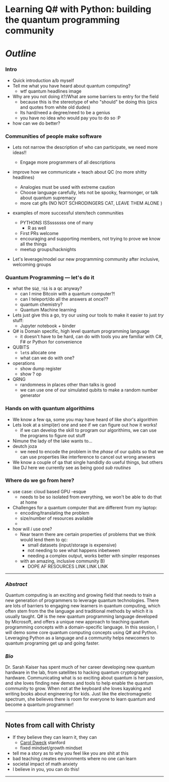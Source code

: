 # Learning Q# with Python: building the quantum programming community

# _Outline_
### Intro
- Quick introduction a/b myself
- Tell me what you have heard about quantum computing?
  - wtf quantum headlines image
- Why are you not doing it?/What are some barriers to entry for the field
  - because this is the stereotype of who "should" be doing this (pics and quotes from white old dudes)
  - Its hard/need a degree/need to be a genius
  - you have no idea who would pay you to do so :P
- how can we do better? 
### Communities of people make software
  - Lets not narrow the description of who can participate, we need more ideas!!
    - Engage more programmers of all descriptions
  - improve how we communicate + teach about QC (no more shitty headlines)
    - Analogies must be used with extreme caution
    - Choose language carefully, lets not be spooky, fearmonger, or talk about quantum supremacy
    - more cat gifs (NO NOT SCHRODINGERS CAT, LEAVE THEM ALONE )

- examples of more successful stem/tech communities
  - PYTHONS ISSsssssss one of many
    - R as well
  - First PRs welcome
  - encouraging and supporting members, not trying to prove we know all the things
  - meetup groups/hacknights
- Let's leverage/model our new programming community after inclusive, welcoming groups

### Quantum Programming — let's do it
- what the `$&@_!&$` is a qc anyway? 
    - can I mine Bitcoin with a quantum computer?!
    - can I teleport/do all the answers at once??
    - quantum chemistry?
    - Quantum Machine learning
- Lets just give this a go, try our using our tools to make it easier to just _try_ stuff:
    - Jupyter notebook + binder
- Q# is Domain specific, high level quantum programming language
    - it doesn't have to be hard, can do with tools you are familiar with C#, F# or Python for convenience
- QUBITS
    - `let`s allocate one
    - what can we do with one?
- operations
    - show dump register
    - show ? op
- QRNG
    - randomness in places other than talks is good
    - we can use one of our simulated qubits to make a random number generator


### Hands on with quantum algorithims
- We know a few qa, some you may have heard of like shor's algorithim
- Lets look at a simpl(er) one and see if we can figure out how it works!
    - if we can develop the skill to program our algorithims, we can use the programs to figure out stuff
- Nimune the lady of the lake wants to...
- deutch joza
  - we need to encode the problem in the _phase_ of our qubits so that we can use properties like interference to cancel out wrong anwsers
- We know a couple of qa that single handidly do useful things, but others like DJ here we currently see as being good _sub routines_


### Where do we go from here?
- use case: cloud based GPU -esque
  - needs to be so isolated from everything, we won't be able to do that at home
- Challenges for a quantum computer that are different from my laptop:
  - encoding/translating the problem
  - size/number of resources available
  - 
- how will _i_ use one?
  - Near tearm there are certain properties of problems that we think would lend them to qc:
    - small datasets (input/storage is expensive)
    - not needing to see what happens inbetween 
    - needing a complex output, works better with simpler responses
  - with an amazing, inclusive community B)
    - DOPE AF RESOURCES LINK LINK LINK


---
### _Abstract_
Quantum computing is an exciting and growing field that needs to train a new generation of programmers to leverage quantum technologies.
There are lots of barriers to engaging new learners in quantum computing, which often stem from the the language and traditional methods by which it is usually taught.
Q# is the new quantum programming language developed by Microsoft, and offers a unique new approach to teaching quantum programming concepts with a domain-specific language.
In this session, I will demo some core quantum computing concepts using Q# and Python.
Leveraging Python as a language and a community helps newcomers to quantum programing get up and going faster.

### _Bio_
Dr. Sarah Kaiser has spent much of her career developing new quantum hardware in the lab, from satellites to hacking quantum cryptography hardware.
Communicating what is so exciting about quantum is her passion, and she loves finding new demos and tools to help enable the quantum community to grow.
When not at the keyboard she loves kayaking and writing books about engineering for kids.
Just like the electromagnetic spectrum, she believes there is room for everyone to learn quantum and become a quantum programmer!

---
## Notes from call with Christy

- If they believe they can learn it, they can
    - [Carol Dweck](https://en.wikipedia.org/wiki/Carol_Dweck) stanford
    - fixed mindset/growth mindset
- tell me a story as to why you feel like you are shit at this
- bad teaching creates environments where no one can learn
- societal impact of math anxiety
- I believe in you, you can do this!

---